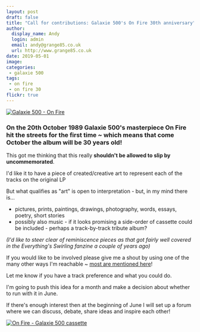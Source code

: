 ```yaml
---
layout: post
draft: false
title: "Call for contributions: Galaxie 500's On Fire 30th anniversary"
author:
  display_name: Andy
  login: admin
  email: andy@grange85.co.uk
  url: http://www.grange85.co.uk
date: 2019-05-01
image: 
categories:
 - galaxie 500
tags:
 - on fire
 - on fire 30
flickr: true
---
```

<a data-flickr-embed="true"  href="https://www.flickr.com/photos/grange85/14966010204/in/photolist-Rb46d4-2dib5rW-2bMbbwH-2bBJXcg-MEniNo-Q4c6BD-CmbUHa-qbZ9qj-qrghG1-pwMyUg-psWdjt-oNuHqG-dQ8t3z-dQ84ZX-5H4mv9/" title="Galaxie 500 - On Fire"><img src="https://live.staticflickr.com/3943/14966010204_c004905dfe_c.jpg" alt="Galaxie 500 - On Fire"></a>

### On the 20th October 1989 Galaxie 500's masterpiece On Fire hit the streets for the first time ~ which means that come October the album will be 30 years old!

This got me thinking that this really **shouldn't be allowed to slip by uncommemorated**.

I'd like it to have a piece of created/creative art to represent each of the tracks on the original LP

But what qualifies as "art" is open to interpretation - but, in my mind there is...

 - pictures, prints, paintings, drawings, photography, words, essays, poetry, short stories
 - possibly also music - if it looks promising a side-order of cassette could be included - perhaps a track-by-track tribute album?

_(I'd like to steer clear of reminiscence pieces as that got fairly well covered in the Everything's Swirling fanzine a couple of years ago)_

If you would like to be involved please give me a shout by using one of the many other ways I'm reachable ~ [most are mentioned here](https://www.fullofwishes.co.uk/about/)!

Let me know if you have a track preference and what you could do.

I'm going to push this idea for a month and make a decision about whether to run with it in June.

If there's enough interest then at the beginning of June I will set up a forum where we can discuss, debate, share ideas and inspire each other!

<a data-flickr-embed="true"  href="https://www.flickr.com/photos/grange85/15401012047/in/photolist-Rb46d4-2dib5rW-2bMbbwH-2bBJXcg-MEniNo-Q4c6BD-CmbUHa-qbZ9qj-qrghG1-pwMyUg-psWdjt-oNuHqG-dQ8t3z-dQ84ZX-5H4mv9" title="On Fire - Galaxie 500 cassette"><img src="https://live.staticflickr.com/5607/15401012047_4cd50b31e5_c.jpg" alt="On Fire - Galaxie 500 cassette"></a>
